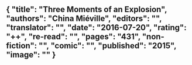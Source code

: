 {
 "title": "Three Moments of an Explosion",
 "authors": "China Miéville",
 "editors": "",
 "translator": "",
 "date": "2016-07-20",
 "rating": "++",
 "re-read": "",
 "pages": "431",
 "non-fiction": "",
 "comic": "",
 "published": "2015",
 "image": ""
}
---

